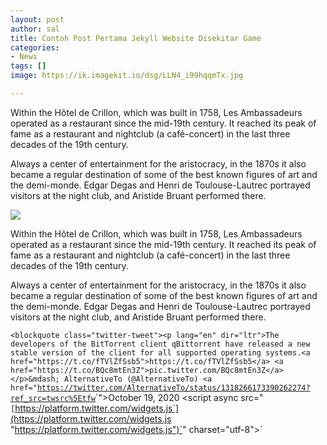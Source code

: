 ```yaml
---
layout: post
author: sal
title: Contoh Post Pertama Jekyll Website Disekitar Game
categories:
- News
tags: []
image: https://ik.imagekit.io/dsg/LLN4_i99hqqmTx.jpg

---
```

Within the Hôtel de Crillon, which was built in 1758, Les Ambassadeurs operated as a restaurant since the mid-19th century. It reached its peak of fame as a restaurant and nightclub (a café-concert) in the last three decades of the 19th century.

Always a center of entertainment for the aristocracy, in the 1870s it also became a regular destination of some of the best known figures of art and the demi-monde. Edgar Degas and Henri de Toulouse-Lautrec portrayed visitors at the night club, and Aristide Bruant performed there.

![](https://ik.imagekit.io/dsg/LLN1_PztZIpvOEov.jpg)

Within the Hôtel de Crillon, which was built in 1758, Les Ambassadeurs operated as a restaurant since the mid-19th century. It reached its peak of fame as a restaurant and nightclub (a café-concert) in the last three decades of the 19th century.

Always a center of entertainment for the aristocracy, in the 1870s it also became a regular destination of some of the best known figures of art and the demi-monde. Edgar Degas and Henri de Toulouse-Lautrec portrayed visitors at the night club, and Aristide Bruant performed there.

`<blockquote class="twitter-tweet"><p lang="en" dir="ltr">The developers of the BitTorrent client qBittorrent have released a new stable version of the client for all supported operating systems.<a href="https://t.co/fTVlZfSsb5">https://t.co/fTVlZfSsb5</a> <a href="https://t.co/BQc8mtEn3Z">pic.twitter.com/BQc8mtEn3Z</a></p>&mdash; AlternativeTo (@AlternativeTo) <a href="`[`https://twitter.com/AlternativeTo/status/1318266173390262274?ref_src=twsrc%5Etfw`](https://twitter.com/AlternativeTo/status/1318266173390262274?ref_src=twsrc%5Etfw "https://twitter.com/AlternativeTo/status/1318266173390262274?ref_src=twsrc%5Etfw")`">October 19, 2020</a></blockquote> <script async src="`[`https://platform.twitter.com/widgets.js`](https://platform.twitter.com/widgets.js "https://platform.twitter.com/widgets.js")`" charset="utf-8"></script>`